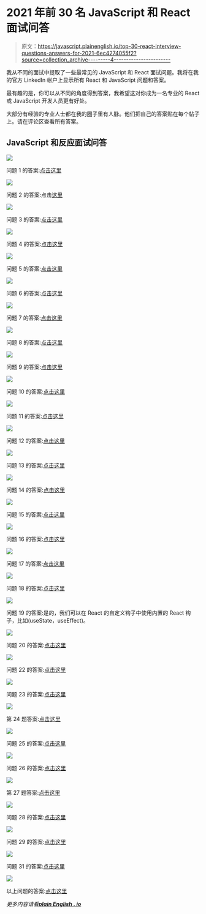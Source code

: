 # 2021 年前 30 名 JavaScript 和 React 面试问答

> 原文：<https://javascript.plainenglish.io/top-30-react-interview-questions-answers-for-2021-6ec4274055f2?source=collection_archive---------4----------------------->

我从不同的面试中提取了一些最常见的 JavaScript 和 React 面试问题。我将在我的官方 LinkedIn 帐户上显示所有 React 和 JavaScript 问题和答案。

最有趣的是，你可以从不同的角度得到答案，我希望这对你成为一名专业的 React 或 JavaScript 开发人员更有好处。

大部分有经验的专业人士都在我的圈子里有人脉。他们把自己的答案贴在每个帖子上。请在评论区查看所有答案。

## JavaScript 和**反应面试问答**

![](img/0031e509f8ea4a47913960ddcb4cf131.png)

问题 1 的答案:[点击这里](https://www.linkedin.com/posts/azeem-aleem-560345148_reactjs-javascript-webdevelopment-activity-6800433080386494464-Gmsj)

![](img/d675c2023f08b142c51b5dda89d9a24d.png)

问题 2 的答案:点击[这里](https://www.linkedin.com/posts/azeem-aleem-560345148_reactjs-webdevelopment-arrays-activity-6800653916708069376-LctA)

![](img/34db689483940293cee97782f83be113.png)

问题 3 的答案:[点击这里](https://www.linkedin.com/posts/azeem-aleem-560345148_javascript-webdevelopment-interviewquestion-activity-6801012324221247488-VBbU)

![](img/5f580faa52cab5380f4623dd57b055b3.png)

问题 4 的答案:[点击这里](https://www.linkedin.com/posts/azeem-aleem-560345148_javascript-webdevelopment-interviewquestion-activity-6801373065000321024-Pemw)

![](img/617005bbe22229d91c8100821306baa0.png)

问题 5 的答案:[点击这里](https://www.linkedin.com/posts/azeem-aleem-560345148_reactjs-javascript-ecommercewebsite-activity-6802462618964516864-pbqo)

![](img/98da650fd4327f252ae469421ed2b843.png)

问题 6 的答案:[点击这里](https://www.linkedin.com/posts/azeem-aleem-560345148_reactjs-javascript-jsdeveloper-activity-6802824458726985729-gf96)

![](img/2a4f18032e7d46bb7112d17842de8e66.png)

问题 7 的答案:[点击这里](https://www.linkedin.com/posts/azeem-aleem-560345148_reactjs-interview-javacode-activity-6803188217370697728-jwjR)

![](img/0477a909d7b7fd05bbf7637252637d85.png)

问题 8 的答案:[点击这里](https://www.linkedin.com/posts/azeem-aleem-560345148_interview-javascript-reactjsdevelopment-activity-6803554321213464576-fRn4)

![](img/c83492fbb70f652457c154487857deb3.png)

问题 9 的答案:[点击这里](https://www.linkedin.com/posts/azeem-aleem-560345148_interview-interviewtips-javascript-activity-6803908749137330176-6ROf)

![](img/7728b895bbc3abfb0868d6a30b7a0573.png)

问题 10 的答案:[点击这里](https://www.linkedin.com/posts/azeem-aleem-560345148_interview-education-javascript-activity-6804984921447268353-kMuw)

![](img/1824f721644a66ee1b8ae094e3c321e7.png)

问题 11 的答案:[点击这里](https://www.linkedin.com/posts/azeem-aleem-560345148_javascript-interview-reactjsdevelopment-activity-6805367321020923904-iFax)

![](img/63e032ecbd768b9ddac905bd672842f0.png)

问题 12 的答案:[点击这里](https://www.linkedin.com/posts/azeem-aleem-560345148_javascript-interview-programming-activity-6805710197823152128-7SBF)

![](img/34eb577d227b7cecc06549405195de5d.png)

问题 13 的答案:[点击这里](https://www.linkedin.com/posts/azeem-aleem-560345148_javascript-prototype-reactjs-activity-6806088907894198273-e2zT)

![](img/199c13c2800e3645e2335c2ed7c7d717.png)

问题 14 的答案:[点击这里](https://www.linkedin.com/posts/azeem-aleem-560345148_javascript-reactjs-reactjsdevelopment-activity-6806558076943011840-ctGz)

![](img/2880ba254e053d26f214b2387f54217d.png)

问题 15 的答案:[点击这里](https://www.linkedin.com/posts/azeem-aleem-560345148_interview-reduxjs-redux-activity-6808303186479222784-CJBX)

![](img/f91956718c458d9407ea018492b79ec3.png)

问题 16 的答案:[点击这里](https://www.linkedin.com/posts/azeem-aleem-560345148_javascript-reactjs-webdevelopment-activity-6808682048732053504-2NeK)

![](img/c163f60e5481570b9cbc16a8c13e2ef5.png)

问题 17 的答案:[点击这里](https://www.linkedin.com/posts/azeem-aleem-560345148_javascript-webservices-developerlife-activity-6809003145541242880-HaxB)

![](img/89d64e18b53f5dd4dd191aa7654218f1.png)

问题 18 的答案:[点击这里](https://www.linkedin.com/posts/azeem-aleem-560345148_customhook-reactjs-interview-activity-6810860404667883520-eFJn)

![](img/19b8a46876de4c9b96ec02b8f868ded8.png)

问题 19 的答案:是的，我们可以在 React 的自定义钩子中使用内置的 React 钩子，比如(useState，useEffect)。

![](img/8c1bd194532f06b900a5e38ba360c878.png)

问题 20 的答案:[点击这里](https://www.linkedin.com/posts/azeem-aleem-560345148_interviewpreparation-interviewquestions-javascript-activity-6812605955390369792-KRoN)

![](img/1c7f6ee1f30c71b0a948cefe6a644bc0.png)

问题 22 的答案:[点击这里](https://www.linkedin.com/posts/azeem-aleem-560345148_reactjs-reactjsdevelopment-reactjsdeveloper-activity-6813339916940914688-MJ5_)

![](img/2fac43779e97997999bf2d221d715dfa.png)

问题 23 的答案:[点击这里](https://www.linkedin.com/posts/azeem-aleem-560345148_reactjs-webbased-interview-activity-6813719709515571200-BTm0)

![](img/afdaf73843b74307f4b65ae727d8ec08.png)

第 24 题答案:[点击这里](https://www.linkedin.com/posts/azeem-aleem-560345148_react-programming-interview-activity-6815274102320844800-Iudb)

![](img/3e55a2ccab606d051d44bb73e6a064fe.png)

问题 25 的答案:[点击这里](https://www.linkedin.com/posts/azeem-aleem-560345148_javascript-interview-react-activity-6816221471803748352-hv17)

![](img/4f5c0f8a5de3faa46f0a3c0c9a98d6b2.png)

问题 26 的答案:[点击这里](https://www.linkedin.com/posts/azeem-aleem-560345148_interviewquestions-interview-reactjs-activity-6816622578921168896-UZsY)

![](img/1e4e3ed9a6c5ac9a39001aa4019c760c.png)

第 27 题答案:[点击这里](https://www.linkedin.com/posts/azeem-aleem-560345148_reactjs-interview-webpack-activity-6818066424074903552-9Lf2)

![](img/ad9f2b47bc2859cf157f20d92461ac91.png)

问题 28 的答案:[点击这里](https://www.linkedin.com/posts/azeem-aleem-560345148_reactjs-reactdeveloper-reactnative-activity-6818420510083309568-rnjl)

![](img/4353dc04676ce30af2881110c84bee2c.png)

问题 29 的答案:[点击这里](https://www.linkedin.com/posts/azeem-aleem-560345148_javascript-reactjs-webdevelopment-activity-6819150594461196288-hSJ3)

![](img/e9ea5235fdafe38be054b91366f3e04a.png)

问题 31 的答案:[点击这里](https://www.linkedin.com/posts/azeem-aleem-560345148_javascript-reactjs-webdevelopment-activity-6820603697240788993-IouO)

![](img/e6f5a7b705243dab0faebb00b2515a51.png)

以上问题的答案:[点击这里](https://www.linkedin.com/posts/azeem-aleem-560345148_javascript-webdevelopment-interview-activity-6807276263628124161-j6L9)

*更多内容请看*[***plain English . io***](http://plainenglish.io/)